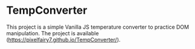 # TempConverter
This project is a simple Vanilla JS temperature converter to practice DOM 
manipulation. 
The project is available (https://pixelfairy7.github.io/TempConverter/).
